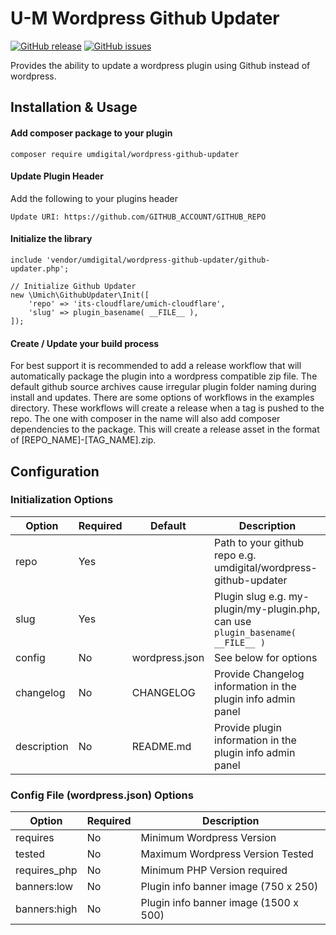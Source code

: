 # U-M Wordpress Github Updater
[![GitHub release](https://img.shields.io/github/release/umdigital/wordpress-github-updater.svg)](https://github.com/umdigital/wordpress-github-updater/releases/latest)
[![GitHub issues](https://img.shields.io/github/issues/umdigital/wordpress-github-updater.svg)](https://github.com/umdigital/wordpress-github-updater/issues)

Provides the ability to update a wordpress plugin using Github instead of wordpress.

## Installation & Usage
#### Add composer package to your plugin
```
composer require umdigital/wordpress-github-updater
```

#### Update Plugin Header
Add the following to your plugins header
```
Update URI: https://github.com/GITHUB_ACCOUNT/GITHUB_REPO
```

#### Initialize the library
```
include 'vendor/umdigital/wordpress-github-updater/github-updater.php';

// Initialize Github Updater
new \Umich\GithubUpdater\Init([
    'repo' => 'its-cloudflare/umich-cloudflare',
    'slug' => plugin_basename( __FILE__ ),
]);
```

#### Create / Update your build process
For best support it is recommended to add a release workflow that will automatically package the plugin into a wordpress compatible zip file.  The default github source archives cause irregular plugin folder naming during install and updates.  There are some options of workflows in the examples directory. These workflows will create a release when a tag is pushed to the repo.  The one with composer in the name will also add composer dependencies to the package. This will create a release asset in the format of [REPO_NAME]-[TAG_NAME].zip.

## Configuration
### Initialization Options
| Option      | Required | Default        | Description                           |
| ----------- | ---------| -------------- | ------------------------------------- |
| repo        | Yes      |                | Path to your github repo e.g. umdigital/wordpress-github-updater |
| slug        | Yes      |                | Plugin slug e.g. my-plugin/my-plugin.php, can use `plugin_basename( __FILE__ )`|
| config      | No       | wordpress.json | See below for options                 |
| changelog   | No       | CHANGELOG      | Provide Changelog information in the plugin info admin panel |
| description | No       | README.md      | Provide plugin information in the plugin info admin panel |


### Config File (wordpress.json) Options
| Option       | Required | Description                           |
| ------------ | -------- | ------------------------------------- |
| requires     | No       | Minimum Wordpress Version             |
| tested       | No       | Maximum Wordpress Version Tested      |
| requires_php | No       | Minimum PHP Version required          |
| banners:low  | No       | Plugin info banner image (750 x 250)  |
| banners:high | No       | Plugin info banner image (1500 x 500) |
